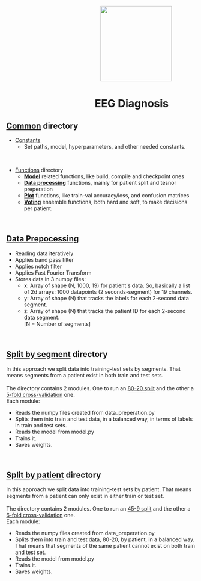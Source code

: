 &emsp; &emsp; &emsp; &emsp; &emsp; &emsp; &emsp; &emsp; &emsp; &emsp; &emsp; &emsp; &emsp; &emsp; <img src="https://i.imgur.com/UwbMboU.png" width="190" height="200">

# &emsp;&emsp; &emsp; &emsp; &emsp; &emsp; &emsp; EEG Diagnosis

## <a href="https://github.com/ggkenios/eeg-diagnosis/tree/main/common">Common</a> directory <br>
* <a href="https://github.com/ggkenios/eeg-diagnosis/blob/main/common/constants.py">Constants</a> <br>
   - Set paths, model, hyperparameters, and other needed constants.
<br>

* <a href="https://github.com/ggkenios/eeg-diagnosis/blob/main/common/functions">Functions</a> directory<br>
   - <b><a href="https://github.com/ggkenios/eeg-diagnosis/blob/main/common/functions/model.py">Model</a></b> related functions, like build, compile and checkpoint ones
   - <b><a href="https://github.com/ggkenios/eeg-diagnosis/blob/main/common/functions/data_processing.py">Data processing</a></b> functions, mainly for patient split and tesnor preperation
   - <b><a href="https://github.com/ggkenios/eeg-diagnosis/blob/main/common/functions/plots.py">Plot</a></b> functions, like train-val accuracy/loss, and confusion matrices
   - <b><a href="https://github.com/ggkenios/eeg-diagnosis/blob/main/common/functions/voting.py">Voting</a></b> ensemble functions, both hard and soft, to make decisions per patient.
<br>
   
## <a href="https://github.com/ggkenios/eeg-diagnosis/blob/main/data_preprocessing.py">Data Prepocessing</a> <br>
   * Reading data iteratively <br>
   * Applies band pass filter <br>
   * Applies notch filter <br>
   * Applies Fast Fourier Transform <br>
   * Stores data in 3 numpy files: <br>
     - x: Array of shape (N, 1000, 19) for patient's data. So, basically a list of 2d arrays: 1000 datapoints (2 seconds-segment) for 19 channels. <br>
     - y: Array of shape (N) that tracks the labels for each 2-second data segment. <br>
     - z: Array of shape (N) that tracks the patient ID for each 2-second data segment. <br>
     [N = Number of segments]


<br>

## <a href="https://github.com/ggkenios/eeg-diagnosis/blob/main/split_by_segment">Split by segment</a> directory <br>
In this approach we split data into training-test sets by segments. That means segments from a patient exist in both train and test sets. <br>
<br>
The directory contains 2 modules. One to run an <a href="https://github.com/ggkenios/eeg-diagnosis/blob/main/split_by_segment/split_80_20.py">80-20 split</a> and the other a <a href="https://github.com/ggkenios/eeg-diagnosis/blob/main/split_by_segment/split_5_fold.py">5-fold cross-validation</a> one. <br>
Each module: <br>
   - Reads the numpy files created from data_preperation.py <br>
   - Splits them into train and test data, in a balanced way, in terms of labels in train and test sets. <br>
   - Reads the model from model.py <br>
   - Trains it. <br>
   - Saves weights. <br>

<br>

## <a href="https://github.com/ggkenios/eeg-diagnosis/blob/main/split_by_patient">Split by patient</a> directory <br>
In this approach we split data into training-test sets by patient. That means segments from a patient can only exist in either train or test set. <br>
<br>
The directory contains 2 modules. One to run an <a href="https://github.com/ggkenios/eeg-diagnosis/blob/main/split_by_patient/split_45_9.py">45-9 split</a> and the other a <a href="https://github.com/ggkenios/eeg-diagnosis/blob/main/split_by_patient/split_6_fold.py">6-fold cross-validation</a> one. <br>
Each module: <br>
   - Reads the numpy files created from data_preperation.py <br>
   - Splits them into train and test data, 80-20, by patient, in a balanced way. That means that segments of the same patient cannot exist on both train and test set. <br>
   - Reads the model from model.py <br>
   - Trains it. <br>
   - Saves weights. <br>

<br>

